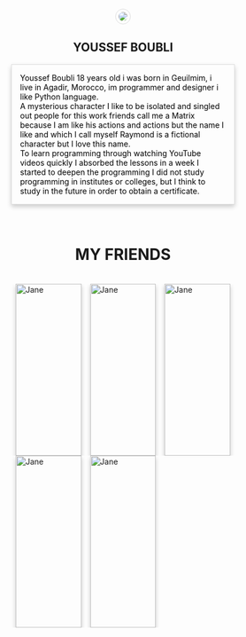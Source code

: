 <style type="text/css">
	*{}
	#name:hover{color: #00a8ff}
	.drrT{ border: 1px solid #DDD; color: black; padding: 5px;box-shadow: 0 4px 8px 0 rgba(0, 0, 0, 0.2);}
	#AsA:hover{transform: rotate(1000deg); border: 1px #00a8ff}
	html {
  box-sizing: border-box;
}

*, *:before, *:after {
  box-sizing: inherit;
}

.column {
  float: left;
  width: 33.3%;
  height: 310px ;
  padding: 0 8px;
}

@media screen and (max-width: 650px) {
  .column {
    width: 100%;
    display: block;
  }
}

.card {
  box-shadow: 0 4px 8px 0 rgba(0, 0, 0, 0.2);
}

.container {
  padding: 0 16px;
}

.container::after, .row::after {
  content: "";
  clear: both;
  display: table;
}

.title {
  color: grey;
}

.button {
  border: none;
  outline: 0;
  display: inline-block;
  padding: 8px;
  color: white;
  background-color: #00a8ff;
  text-align: center;
  cursor: pointer;
  width: 100%;
}

.button:hover {
  background-color: #0097e6;
}
</style>
<br />
<center><img id="AsA" style="border-radius: 50%;  border: 1px solid #ddd;  padding: 5px;" src="https://avatars0.githubusercontent.com/u/26576840?s=460&v=4">
<h2 id="name">YOUSSEF BOUBLI</h2>
<div class="drrT">
	<p style="text-align: left;margin: 10px">Youssef Boubli 18 years old i was born in Geuilmim, i live in Agadir, Morocco, im programmer and designer i like Python language. <br /> 
		A mysterious character I like to be isolated and singled out people for this work friends call me a Matrix because I am like his actions and actions but the name I like and which I call myself Raymond is a fictional character but I love this name. <br />
		To learn programming through watching YouTube videos quickly I absorbed the lessons in a week I started to deepen the programming I did not study programming in institutes or colleges, but I think to study in the future in order to obtain a certificate. <br />
	</p>
</div>
</center>

<br />
<br />
<center><h1>MY FRIENDS</h1></center>
<br />
<div class="row">

  <div class="column">
    <div class="card">
      <img src="https://scontent-mrs1-1.xx.fbcdn.net/v/t1.0-9/46503623_887623011628525_1588566531430678528_n.jpg?_nc_cat=111&_nc_eui2=AeHr3zaxS291lxlA7DwWgiIz1iGCjLMfHw6VPAHQ3Iti0d2RppxIQKYKaT45p32DLepA0UsA02JrfpE3yhJVWRbq9EsmhUoTP2aBEP3vsdTuUQ&_nc_ht=scontent-mrs1-1.xx&oh=2b15e7ddb917367570bebdd74a8a5aaa&oe=5CB8BE55" alt="Jane" style="width:100%">
      <div class="container">
        <center><h4>Taib Kouriane</h4></center>
        <center><p class="title">BOULJNON</p></center><br />
      </div>
    </div>
  </div>

  <div class="column">
    <div class="card">
      <img src="https://scontent-mrs1-1.xx.fbcdn.net/v/t1.0-9/44379854_1922412427852139_494396228063199232_n.jpg?_nc_cat=110&_nc_ht=scontent-mrs1-1.xx&oh=3d3f468c39544d83a61d7dc663edb8e1&oe=5CB987B3" alt="Jane" style="width:100%">
      <div class="container">
        <center><h4>Yassin Raîs</h4></center>
        <center><p class="title">full stack developer</p></center><br />
      </div>
    </div>
  </div>

  <div class="column">
    <div class="card">
      <img src="https://scontent-mrs1-1.xx.fbcdn.net/v/t1.0-9/15073285_1633147050319373_8392762929674651387_n.jpg?_nc_cat=107&_nc_ht=scontent-mrs1-1.xx&oh=d8d5ebbffd30d5d5fc1e52ca6ec45752&oe=5CD619EF" alt="Jane" style="width:100%">
      <div class="container">
        <center><h4>Ayoub Rouida</h4></center>
        <center><p class="title">Expert Specialist</p></center><br />
      </div>
    </div>
  </div>

  <div class="column">
    <div class="card">
      <img src="https://scontent-mrs1-1.xx.fbcdn.net/v/t1.0-9/16807637_1289878277757554_7375736009296176677_n.jpg?_nc_cat=104&_nc_ht=scontent-mrs1-1.xx&oh=5758ee5d3be91deaf53750ea2423f82f&oe=5CB553D4" alt="Jane" style="width:100%">
      <div class="container">
        <center><h4>Adam Dihaj</h4></center>
        <center><p class="title">Circle of Science & Technologies</p></center><br />
      </div>
    </div>
  </div>

  <div class="column">
    <div class="card">
      <img src="https://scontent-mrs1-1.xx.fbcdn.net/v/t1.0-9/46914953_564720273949667_376399543568171008_n.jpg?_nc_cat=108&_nc_ht=scontent-mrs1-1.xx&oh=bb51002ba92b617b06dde485a0fa6582&oe=5CCE2CAC" alt="Jane" style="width:100%">
      <div class="container">
        <center><h4>Yassine Elkarfaoui</h4></center>
        <center><p class="title">podcaster</p></center><br />
      </div>
    </div>
  </div>

<br />
<br />
<br />
<br />
<br />
<br />
</div>
